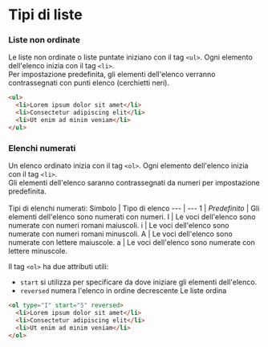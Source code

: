 # Tipi di liste
### Liste non ordinate
Le liste non ordinate o liste puntate iniziano con il tag `<ul>`. Ogni elemento dell'elenco inizia con il tag `<li>`.<br>
Per impostazione predefinita, gli elementi dell'elenco verranno contrassegnati con punti elenco (cerchietti neri).
```html
<ul>
  <li>Lorem ipsum dolor sit amet</li>
  <li>Consectetur adipiscing elit</li>
  <li>Ut enim ad minim veniam</li>
</ul>
```

### Elenchi numerati
Un elenco ordinato inizia con il tag `<ol>`. Ogni elemento dell'elenco inizia con il tag `<li>`.<br>
Gli elementi dell'elenco saranno contrassegnati da numeri per impostazione predefinita.<br><br>
Tipi di elenchi numerati:
Simbolo | Tipo di elenco
--- | ---
1 | *Predefinito* \| Gli elementi dell'elenco sono numerati con numeri.
I | Le voci dell'elenco sono numerate con numeri romani maiuscoli.
i | Le voci dell'elenco sono numerate con numeri romani minuscoli.
A | Le voci dell'elenco sono numerate con lettere maiuscole.
a | Le voci dell'elenco sono numerate con lettere minuscole.

Il tag `<ol>` ha due attributi utili:
* `start` si utilizza per specificare da dove iniziare gli elementi dell'elenco.
* `reversed` numera l'elenco in ordine decrescente
Le liste ordina

```html
<ol type="I" start="5" reversed>
  <li>Lorem ipsum dolor sit amet</li>
  <li>Consectetur adipiscing elit</li>
  <li>Ut enim ad minim veniam</li>
</ol>
```
